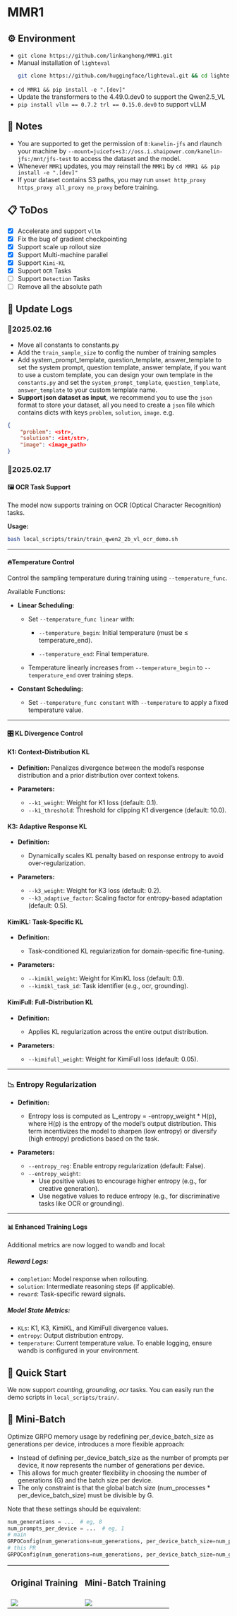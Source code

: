 # MMR1

## ⚙️ **Environment**

- `git clone https://github.com/linkangheng/MMR1.git`
- Manual installation of `lighteval`
  ```bash
  git clone https://github.com/huggingface/lighteval.git && cd lighteval && git checkout 4f381b352c0e467b5870a97d41cb66b487a2c503 && pip install ".[math]" && rm -rf lighteval
  ```
- `cd MMR1 && pip install -e ".[dev]"`
- Update the transformers to the 4.49.0.dev0 to support the Qwen2.5_VL
- `pip install vllm == 0.7.2 trl == 0.15.0.dev0` to support vLLM

## 🚨 **Notes**

- You are supported to get the permission of `B:kanelin-jfs` and rlaunch your machine by `--mount=juicefs+s3://oss.i.shaipower.com/kanelin-jfs:/mnt/jfs-test` to access the dataset and the model.
- Whenever `MMR1` updates, you may reinstall the `MMR1` by `cd MMR1 && pip install -e ".[dev]"`
- If your dataset contains S3 paths, you may run `unset http_proxy https_proxy all_proxy no_proxy` before training.

## 📋 **ToDos**

- [x] Accelerate and support `vllm`
- [x] Fix the bug of gradient checkpointing
- [x] Support scale up rollout size
- [x] Support Multi-machine parallel
- [x] Support `Kimi-KL`
- [x] Support `OCR` Tasks
- [ ] Support `Detection` Tasks
- [ ] Remove all the absolute path

## 📅 **Update Logs**
### 🤯2025.02.16
- Move all constants to constants.py
- Add the `train_sample_size` to config the number of training samples
- Add system_prompt_template, question_template, answer_template to set the system prompt, question template, answer template, if you want to use a custom template, you can design your own template in the `constants.py` and set the `system_prompt_template`, `question_template`, `answer_template` to your custom template name.
- **Support json dataset as input**, we recommend you to use the `json` format to store your dataset, all you need to create a `json` file which contains dicts with keys `problem`, `solution`, `image`. e.g.
```json
{
    "problem": <str>,
    "solution": <int/str>,
    "image": <image_path>
}
```

### 🤯2025.02.17
#### 🖼️ OCR Task Support
The model now supports training on OCR (Optical Character Recognition) tasks.

**Usage:**
```bash
bash local_scripts/train/train_qwen2_2b_vl_ocr_demo.sh
```

---
#### 🔥Temperature Control
Control the sampling temperature during training using `--temperature_func`.

Available Functions:

- **Linear Scheduling:**
  
  - Set `--temperature_func linear` with:

    - `--temperature_begin`: Initial temperature (must be ≤ temperature_end).

    - `--temperature_end`: Final temperature.

  - Temperature linearly increases from `--temperature_begin` to `--temperature_end` over training steps.

- **Constant Scheduling:**
  - Set `--temperature_func constant` with `--temperature` to apply a fixed temperature value.

---
#### 🎛️ KL Divergence Control

#### K1: Context-Distribution KL

- **Definition:** Penalizes divergence between the model’s response distribution and a prior distribution over context tokens.

- **Parameters:**
  - `--k1_weight`: Weight for K1 loss (default: 0.1).
  - `--k1_threshold`: Threshold for clipping K1 divergence (default: 10.0).

#### K3: Adaptive Response KL
- **Definition:** 
  - Dynamically scales KL penalty based on response entropy to avoid over-regularization.

- **Parameters:**
  - `--k3_weight`: Weight for K3 loss (default: 0.2).
  - `--k3_adaptive_factor`: Scaling factor for entropy-based adaptation (default: 0.5).

#### KimiKL: Task-Specific KL
- **Definition:** 
  - Task-conditioned KL regularization for domain-specific fine-tuning.

- **Parameters:**
  - `--kimikl_weight`: Weight for KimiKL loss (default: 0.1).
  - `--kimikl_task_id`: Task identifier (e.g., ocr, grounding).

#### KimiFull: Full-Distribution KL
- **Definition:** 
  - Applies KL regularization across the entire output distribution.

- **Parameters:**
  - `--kimifull_weight`: Weight for KimiFull loss (default: 0.05).

---
### 📉 Entropy Regularization
- **Definition:**
  - Entropy loss is computed as L_entropy = -entropy_weight * H(p), where H(p) is the entropy of the model’s output distribution. This term incentivizes the model to sharpen (low entropy) or diversify (high entropy) predictions based on the task.

- **Parameters:**
  - `--entropy_reg`: Enable entropy regularization (default: False).
  - `--entropy_weight`:
    - Use positive values to encourage higher entropy (e.g., for creative generation).
    - Use negative values to reduce entropy (e.g., for discriminative tasks like OCR or grounding).

---
#### 📊 Enhanced Training Logs
Additional metrics are now logged to wandb and local:

##### Reward Logs:
- `completion`: Model response when rollouting.
- `solution`: Intermediate reasoning steps (if applicable).
- `reward`: Task-specific reward signals.

##### Model State Metrics:
- `KLs`: K1, K3, KimiKL, and KimiFull divergence values.
- `entropy`: Output distribution entropy.
- `temperature`: Current temperature value.
To enable logging, ensure wandb is configured in your environment.

## 🚀 **Quick Start**
We now support *counting*, *grounding*, *ocr* tasks. You can easily run the demo scripts in `local_scripts/train/`.

## 🥩 **Mini-Batch**
Optimize GRPO memory usage by redefining per_device_batch_size as generations per device, introduces a more flexible approach:

- Instead of defining per_device_batch_size as the number of prompts per device, it now represents the number of generations per device.
- This allows for much greater flexibility in choosing the number of generations (G) and the batch size per device.
- The only constraint is that the global batch size (num_processes * per_device_batch_size) must be divisible by G.

Note that these settings should be equivalent:

```python
num_generations = ...  # eg, 8
num_prompts_per_device = ...  # eg, 1
# main
GRPOConfig(num_generations=num_generations, per_device_batch_size=num_prompts_per_device, ...)
# this PR
GRPOConfig(num_generations=num_generations, per_device_batch_size=num_generations*num_prompts_per_device, ...)
```

<table align="center" cellpadding="0" cellspacing="0">
  <tr>
    <td align="center"><h3>Original Training</h3></td>
    <td align="center"><h3>Mini-Batch Training</h3></td>
  </tr>
  <tr>
    <td><img src="./assets/original_training.png"></td>
    <td><img src="./assets/mini_batch_training.png"></td>
  </tr>
</table>
